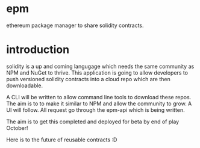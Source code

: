 # epm
ethereum package manager to share solidity contracts.

# introduction

solidity is a up and coming langugage which needs the same community as NPM and NuGet to thrive. This application is going to allow developers to push versioned solidity contracts into a cloud repo which are then downloadable. 

A CLI will be written to allow command line tools to download these repos. The aim is to to make it similar to NPM and allow the community to grow. A UI will follow. All request go through the epm-api which is being written.

The aim is to get this completed and deployed for beta by end of play October!

Here is to the future of reusable contracts :D 
